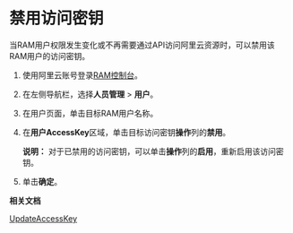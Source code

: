 # 禁用访问密钥

当RAM用户权限发生变化或不再需要通过API访问阿里云资源时，可以禁用该RAM用户的访问密钥。

1.  使用阿里云账号登录[RAM控制台](https://ram.console.aliyun.com/)。

2.  在左侧导航栏，选择**人员管理** \> **用户**。

3.  在用户页面，单击目标RAM用户名称。

4.  在**用户AccessKey**区域，单击目标访问密钥**操作**列的**禁用**。

    **说明：** 对于已禁用的访问密钥，可以单击**操作**列的**启用**，重新启用该访问密钥。

5.  单击**确定**。


**相关文档**  


[UpdateAccessKey](/cn.zh-CN/API参考/API参考（RAM）/用户管理接口/UpdateAccessKey.md)

